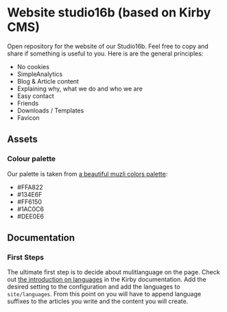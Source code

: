 # Website studio16b (based on Kirby CMS)

Open repository for the website of our Studio16b. Feel free to copy and share if something is useful to you. Here is are the general principles:

* No cookies
* SimpleAnalytics
* Blog & Article content
* Explaining why, what we do and who we are
* Easy contact
* Friends
* Downloads / Templates
* Favicon

## Assets

### Colour palette

Our palette is taken from [a beautiful muzli colors palette](https://colors.muz.li/palette/ffa822/134e6f/ff6150/1ac0c6/dee0e6):

* #FFA822
* #134E6F
* #FF6150
* #1AC0C6
* #DEE0E6

## Documentation

### First Steps

The ultimate first step is to decide about mulitlanguage on the page. Check out [the introduction on languages](https://getkirby.com/docs/guide/languages/introduction) in the Kirby documentation. Add the desired setting to the configuration and add the languages to `site/languages`. From this point on you will have to append language suffixes to the articles you write and the content you will create.